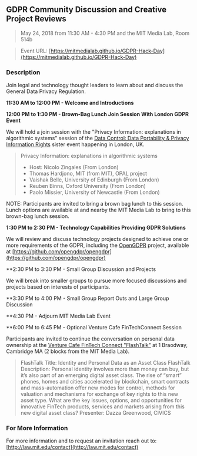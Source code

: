 ## GDPR Community Discussion and Creative Project Reviews

> May 24, 2018 from 11:30 AM - 4:30 PM and the MIT Media Lab, Room 514b

> Event URL: [https://mitmedialab.github.io/GDPR-Hack-Day](https://mitmedialab.github.io/GDPR-Hack-Day)

### Description

Join legal and technology thought leaders to learn about and discuss the General Data Privacy Regulation.  

**11:30 AM to 12:00 PM - Welcome and Introductions**

**12:00 PM to 1:30 PM - Brown-Bag Lunch Join Session With London GDPR Event**

We will hold a join session with the "Privacy Information: explanations in algorithmic systems"
 session of the [Data Control: Data Portability & Privacy Information Rights](https://www.eventbrite.co.uk/e/data-control-data-portability-privacy-information-rights-tickets-43312231049) sister event happening in London, UK.
 
> Privacy Information: explanations in algorithmic systems
> * Host: Nicolo Zingales (From London)
> * Thomas Hardjono, MIT (from MIT), OPAL project
> * Vaishak Belle, University of Edinburgh (From London)
> * Reuben Binns, Oxford University (From London)
> * Paolo Missier, University of Newcastle (From London)
 
NOTE: Participants are invited to bring a brown bag lunch to this session.  Lunch options are available at and nearby the MIT Media Lab to bring to this brown-bag lunch session.  

**1:30 PM to 2:30 PM - Technology Capabilities Providing GDPR Solutions**

We will review and discuss technology projects designed to achieve one or more requirements of the GDPR, including the [OpenGDPR](https://opengdpr.org) project, available at [https://github.com/opengdpr/opengdpr](https://github.com/opengdpr/opengdpr)

**2:30 PM to 3:30 PM - Small Group Discussion and Projects

We will break into smaller groups to pursue more focused discussions and projects based on interests of participants.

**3:30 PM to 4:00 PM - Small Group Report Outs and Large Group Discussion

**4:30 PM - Adjourn MIT Media Lab Event

**6:00 PM to 6:45 PM - Optional Venture Cafe FinTechConnect Session

Participants are invited to continue the conversation on personal data ownership at the [Venture Cafe FinTech Connect "FlashTalk"](http://vencaf.org/fintechconnect) at 1 Braodway, Cambridge MA (2 blocks from the MIT Media Lab).  

> FlashTalk Title: Identity and Personal Data as an Asset Class 
> FlashTalk Description: Personal identity involves more than money can buy, but it’s also part of an emerging digital asset class. The rise of “smart” phones, homes and cities accelerated by blockchain, smart contracts and mass-automation offer new modes for control, methods for valuation and mechanisms for exchange of key rights to this new asset type. What are the key issues, options, and opportunities for innovative FinTech products, services and markets arising from this new digital asset class?
> Presenter: Dazza Greenwood, CIVICS


### For More Information

For more information and to request an invitation reach out to: [http://law.mit.edu/contact](http://law.mit.edu/contact)

